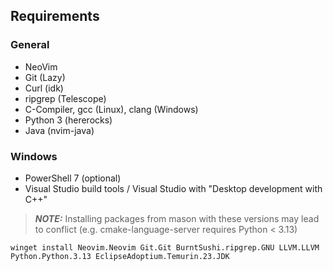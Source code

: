 ## Requirements

### General

- NeoVim
- Git (Lazy)
- Curl (idk)
- ripgrep (Telescope)
- C-Compiler, gcc (Linux), clang (Windows)
- Python 3 (hererocks)
- Java (nvim-java)

### Windows
- PowerShell 7 (optional)
- Visual Studio build tools / Visual Studio with "Desktop development with C++"

> **_NOTE:_** Installing packages from mason with these versions may lead to conflict (e.g. cmake-language-server requires Python < 3.13)

```
winget install Neovim.Neovim Git.Git BurntSushi.ripgrep.GNU LLVM.LLVM Python.Python.3.13 EclipseAdoptium.Temurin.23.JDK
```
